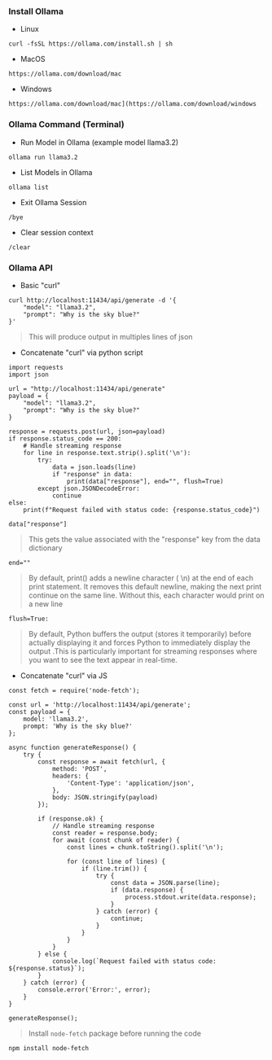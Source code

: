 ### Install Ollama
- Linux
```
curl -fsSL https://ollama.com/install.sh | sh
```
- MacOS
```
https://ollama.com/download/mac
```
- Windows
```
https://ollama.com/download/mac](https://ollama.com/download/windows
```
### Ollama Command (Terminal)
- Run Model in Ollama (example model llama3.2)
```
ollama run llama3.2
```
- List Models in Ollama
```
ollama list
```
- Exit Ollama Session
```
/bye
```
- Clear session context
```
/clear
```
### Ollama API
- Basic "curl" 
```
curl http://localhost:11434/api/generate -d '{
    "model": "llama3.2",
    "prompt": "Why is the sky blue?"
}'
```
> This will produce output in multiples lines of json 

- Concatenate "curl" via python script
```
import requests
import json

url = "http://localhost:11434/api/generate"
payload = {
    "model": "llama3.2",
    "prompt": "Why is the sky blue?"
}

response = requests.post(url, json=payload)
if response.status_code == 200:
    # Handle streaming response
    for line in response.text.strip().split('\n'):
        try:
            data = json.loads(line)
            if "response" in data:
                print(data["response"], end="", flush=True)
        except json.JSONDecodeError:
            continue
else:
    print(f"Request failed with status code: {response.status_code}")
```
```data["response"]```
> This gets the value associated with the "response" key from the data dictionary

```end=""```
> By default, print() adds a newline character ( \n) at the end of each print statement. It removes this default newline, making the next print continue on the same line. Without this, each character would print on a new line

```flush=True:```
> By default, Python buffers the output (stores it temporarily) before actually displaying it and forces Python to immediately display the output .This is particularly important for streaming responses where you want to see the text appear in real-time.
- Concatenate "curl" via JS
```
const fetch = require('node-fetch');

const url = 'http://localhost:11434/api/generate';
const payload = {
    model: 'llama3.2',
    prompt: 'Why is the sky blue?'
};

async function generateResponse() {
    try {
        const response = await fetch(url, {
            method: 'POST',
            headers: {
                'Content-Type': 'application/json',
            },
            body: JSON.stringify(payload)
        });

        if (response.ok) {
            // Handle streaming response
            const reader = response.body;
            for await (const chunk of reader) {
                const lines = chunk.toString().split('\n');
                
                for (const line of lines) {
                    if (line.trim()) {
                        try {
                            const data = JSON.parse(line);
                            if (data.response) {
                                process.stdout.write(data.response);
                            }
                        } catch (error) {
                            continue;
                        }
                    }
                }
            }
        } else {
            console.log(`Request failed with status code: ${response.status}`);
        }
    } catch (error) {
        console.error('Error:', error);
    }
}

generateResponse();

```
> Install ```node-fetch``` package before running the code
```
npm install node-fetch
```